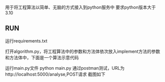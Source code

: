 用于将工程算法以简单、无脑的方式接入到python服务中
要求python版本大于3.10

## RUN

运行requirements.txt



打开algorithm.py，将工程算法中的参数和方法体依次放入implement方法的参数和方法体中，下面是一个算法示意代码



运行main.py文件
python main.py
通过postman测试，URL为http://localhost:5000/analyse,POST请求
截图如下
